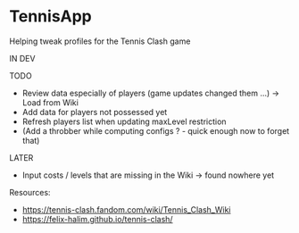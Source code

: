 # TennisApp
Helping tweak profiles for the Tennis Clash game

IN DEV

TODO
* Review data especially of players (game updates changed them ...) -> Load from Wiki
* Add data for players not possessed yet
* Refresh players list when updating maxLevel restriction
* (Add a throbber while computing configs ? - quick enough now to forget that)

LATER
* Input costs / levels that are missing in the Wiki -> found nowhere yet

Resources:
* https://tennis-clash.fandom.com/wiki/Tennis_Clash_Wiki
* https://felix-halim.github.io/tennis-clash/
